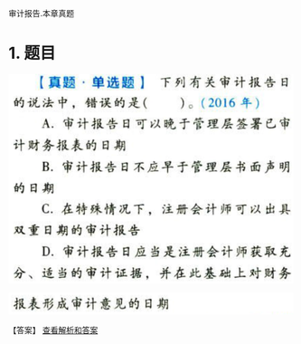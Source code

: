 审计报告.本章真题

# 1. 题目

![](media/9dc2636cffed9732fe3019858a08efe9.png)

![](media/69be723a408a3d19ece3a82a96ebeb8c.png)

【答案】
[查看解析和答案](media/71f8b809d9d1ceb17133d572f3396884.png.md)

